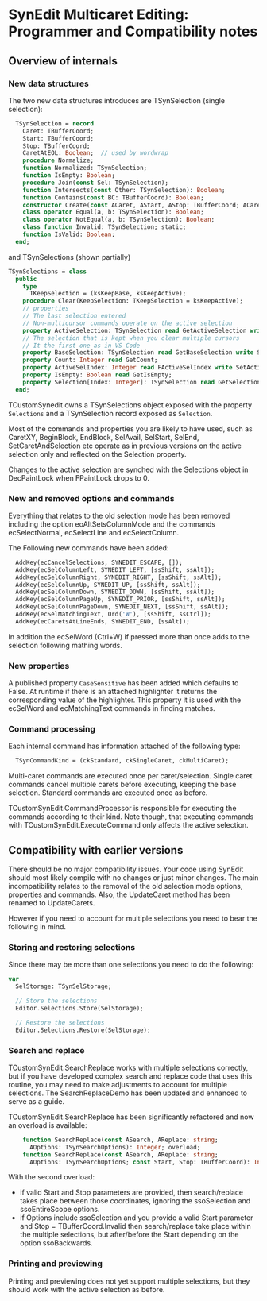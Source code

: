 # SynEdit Multicaret Editing: Programmer and Compatibility notes

## Overview of internals

### New data structures

The two new data structures introduces are TSynSelection (single selection):

```pascal
  TSynSelection = record
    Caret: TBufferCoord;
    Start: TBufferCoord;
    Stop: TBufferCoord;
    CaretAtEOL: Boolean;  // used by wordwrap
    procedure Normalize;
    function Normalized: TSynSelection;
    function IsEmpty: Boolean;
    procedure Join(const Sel: TSynSelection);
    function Intersects(const Other: TSynSelection): Boolean;
    function Contains(const BC: TBufferCoord): Boolean;
    constructor Create(const ACaret, AStart, AStop: TBufferCoord; ACaretAtEOL: Boolean = False);
    class operator Equal(a, b: TSynSelection): Boolean;
    class operator NotEqual(a, b: TSynSelection): Boolean;
    class function Invalid: TSynSelection; static;
    function IsValid: Boolean;
  end;
```
and TSynSelections (shown partially)

```pascal
TSynSelections = class
  public
    type
      TKeepSelection = (ksKeepBase, ksKeepActive);
    procedure Clear(KeepSelection: TKeepSelection = ksKeepActive);
    // properties
    // The last selection entered
    // Non-multicursor commands operate on the active selection
    property ActiveSelection: TSynSelection read GetActiveSelection write SetActiveSelection;
    // The selection that is kept when you clear multiple cursors
    // It the first one as in VS Code
    property BaseSelection: TSynSelection read GetBaseSelection write SetBaseSelection;
    property Count: Integer read GetCount;
    property ActiveSelIndex: Integer read FActiveSelIndex write SetActiveSelIndex;
    property IsEmpty: Boolean read GetIsEmpty;
    property Selection[Index: Integer]: TSynSelection read GetSelection; default;
  end;
```

TCustomSynedit owns a TSynSelections object exposed with the property ```Selections``` and a TSynSelection record exposed as ```Selection```.

Most of the commands and properties you are likely to have used, such as CaretXY, BeginBlock,
EndBlock, SelAvail, SelStart, SelEnd, SetCaretAndSelection etc operate as in previous versions
on the active selection only and reflected on the Selection property.  

Changes to the active selection are synched with the Selections object in DecPaintLock when
FPaintLock drops to 0.

### New and removed options and commands

Everything that relates to the old selection mode has been removed including the option 
eoAltSetsColumnMode and the commands ecSelectNormal, ecSelectLine and ecSelectColumn.

The Following new commands have been added:
```pascal
  AddKey(ecCancelSelections, SYNEDIT_ESCAPE, []);
  AddKey(ecSelColumnLeft, SYNEDIT_LEFT, [ssShift, ssAlt]);
  AddKey(ecSelColumnRight, SYNEDIT_RIGHT, [ssShift, ssAlt]);
  AddKey(ecSelColumnUp, SYNEDIT_UP, [ssShift, ssAlt]);
  AddKey(ecSelColumnDown, SYNEDIT_DOWN, [ssShift, ssAlt]);
  AddKey(ecSelColumnPageUp, SYNEDIT_PRIOR, [ssShift, ssAlt]);
  AddKey(ecSelColumnPageDown, SYNEDIT_NEXT, [ssShift, ssAlt]);
  AddKey(ecSelMatchingText, Ord('W'), [ssShift, ssCtrl]);
  AddKey(ecCaretsAtLineEnds, SYNEDIT_END, [ssAlt]);
```

In addition the ecSelWord (Ctrl+W) if pressed more than once adds to the selection following 
mathing words.

### New properties

A published property ```CaseSensitive``` has been added which defaults to False.  At runtime
if there is an attached highlighter it returns the corresponding value of the highlighter. 
This property it is used with the ecSelWord and ecMatchingText commands in finding matches.

### Command processing

Each internal command has information attached of the following type:

```pascal
  TSynCommandKind = (ckStandard, ckSingleCaret, ckMultiCaret);
```
Multi-caret commands are executed once per caret/selection.  Single caret commands cancel
multiple carets before executing, keeping the base selection.  Standard commands are executed 
once as before.

TCustomSynEdit.CommandProcessor is responsible for executing the commands according to 
their kind. Note though, that executing commands with TCustomSynEdit.ExecuteCommand only affects
the active selection.

## Compatibility with earlier versions

There should be no major compatibility issues.   Your code using SynEdit should most likely
compile with no changes or just minor changes.  The main incompatibility relates to the 
removal of the old selection mode options, properties and commands.  Also, the UpdateCaret 
method has been renamed to UpdateCarets.

However if you need to account for multiple selections you need to bear the following in
mind.

### Storing and restoring selections

Since there may be more than one selections you need to do the following:

```pascal
var
  SelStorage: TSynSelStorage;

  // Store the selections
  Editor.Selections.Store(SelStorage);

  // Restore the selections
  Editor.Selections.Restore(SelStorage);
```

### Search and replace

TCustomSynEdit.SearchReplace works with multiple selections correctly, but if you have 
developed complex search and replace code that uses this routine, you may need to make
adjustments to account for  multiple selections.  The SearchReplaceDemo has been updated
and enhanced to serve as a guide.

TCustomSynEdit.SearchReplace has been significantly refactored and now an overload is 
available:

```pascal
    function SearchReplace(const ASearch, AReplace: string;
      AOptions: TSynSearchOptions): Integer; overload;
    function SearchReplace(const ASearch, AReplace: string;
      AOptions: TSynSearchOptions; const Start, Stop: TBufferCoord): Integer; overload;
```

With the second overload:
- if valid Start and Stop parameters are provided, then search/replace takes place between 
  those coordinates, ignoring the ssoSelection and ssoEntireScope options.  
- if Options include  ssoSelection and you provide a valid Start parameter and 
  Stop = TBufferCoord.Invalid then search/replace take place within the multiple selections, but 
  after/before the Start depending on the option ssoBackwards.

### Printing and previewing 

Printing and previewing does not yet support multiple selections, but they should work with
the active selection as before.